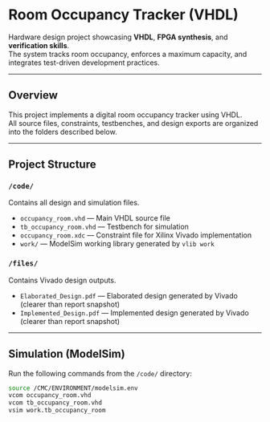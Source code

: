 # Room Occupancy Tracker (VHDL)

Hardware design project showcasing **VHDL**, **FPGA synthesis**, and **verification skills**.  
The system tracks room occupancy, enforces a maximum capacity, and integrates test-driven development practices.

---

## Overview
This project implements a digital room occupancy tracker using VHDL.  
All source files, constraints, testbenches, and design exports are organized into the folders described below.

---

## Project Structure

### `/code/`
Contains all design and simulation files.
- `occupancy_room.vhd` — Main VHDL source file  
- `tb_occupancy_room.vhd` — Testbench for simulation  
- `occupancy_room.xdc` — Constraint file for Xilinx Vivado implementation  
- `work/` — ModelSim working library generated by `vlib work`  

### `/files/`
Contains Vivado design outputs.
- `Elaborated_Design.pdf` — Elaborated design generated by Vivado (clearer than report snapshot)  
- `Implemented_Design.pdf` — Implemented design generated by Vivado (clearer than report snapshot)  

---

## Simulation (ModelSim)

Run the following commands from the `/code/` directory:

```bash
source /CMC/ENVIRONMENT/modelsim.env
vcom occupancy_room.vhd
vcom tb_occupancy_room.vhd
vsim work.tb_occupancy_room

